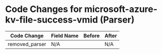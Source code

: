 # Code Changes for microsoft-azure-kv-file-success-vmid (Parser)

| Code Change | Field Name | Before | After |
|-------------|------------|--------|-------|
| removed_parser | N/A |  | N/A |